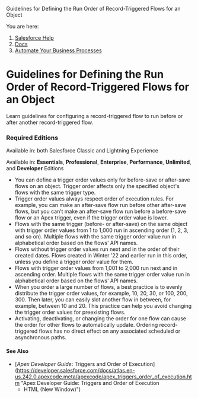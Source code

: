 Guidelines for Defining the Run Order of Record-Triggered Flows for an Object[](/s?language=en_US)

You are here:

1.  [Salesforce Help](/s/?language=en_US)
2.  [Docs](/s/products?language=en_US)
3.  [Automate Your Business Processes](/s/articleView?id=sf.extend_click_process.htm&language=en_US&type=5)

[](/s?language=en_US)Guidelines for Defining the Run Order of Record-Triggered Flows for an Object
==================================================================================================

Learn guidelines for configuring a record-triggered flow to run before or after another record-triggered flow.

### Required Editions

Available in: both Salesforce Classic and Lightning Experience

Available in: [](/s?language=en_US)**Essentials**, **Professional**, **Enterprise**, **Performance**, **Unlimited**, and **Developer** Editions

*   You can define a trigger order values only for before-save or after-save flows on an object. Trigger order affects only the specified object's flows with the same trigger type.
*   Trigger order values always respect order of execution rules. For example, you can make an after-save flow run before other after-save flows, but you can’t make an after-save flow run before a before-save flow or an Apex trigger, even if the trigger order value is lower.
*   Flows with the same trigger (before- or after-save) on the same object with trigger order values from 1 to 1,000 run in ascending order (1, 2, 3, and so on). Multiple flows with the same trigger order value run in alphabetical order based on the flows’ API names.
*   Flows without trigger order values run next and in the order of their created dates. Flows created in Winter ’22 and earlier run in this order, unless you define a trigger order value for them.
*   Flows with trigger order values from 1,001 to 2,000 run next and in ascending order. Multiple flows with the same trigger order value run in alphabetical order based on the flows’ API names.
*   When you order a large number of flows, a best practice is to evenly distribute the trigger order values, for example, 10, 20, 30, or 100, 200, 300. Then later, you can easily slot another flow in between, for example, between 10 and 20. This practice can help you avoid changing the trigger order values for preexisting flows.
*   Activating, deactivating, or changing the order for one flow can cause the order for other flows to automatically update. Ordering record-triggered flows has no direct effect on any associated scheduled or asynchronous paths.

#### See Also

*   [_Apex Developer Guide_: Triggers and Order of Execution](https://developer.salesforce.com/docs/atlas.en-us.242.0.apexcode.meta/apexcode/apex_triggers_order_of_execution.htm "Apex Developer Guide: Triggers and Order of Execution
    - HTML (New Window)")
